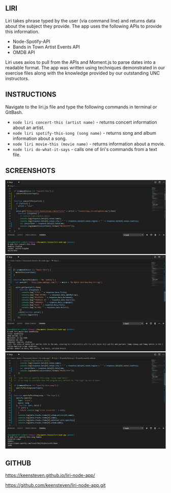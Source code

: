 ## LIRI

Liri takes phrase typed by the user (via command line) and returns data about the subject they provide. The app uses the following APIs to provide this information.

   * Node-Spotify-API
   * Bands in Town Artist Events API
   * OMDB API

Liri uses axios to pull from the APIs and Moment.js to parse dates into a readable format. The app was written using techniques demonstrated in our exercise files along with the knowledge provided by our outstanding UNC instructors.

## INSTRUCTIONS

Navigate to the liri.js file and type the following commands in terminal or GitBash.

   * `node liri concert-this (artist name)` - returns concert information about an artist.
   * `node liri spotify-this-song (song name)` - returns song and album information about a song.
   * `node liri movie-this (movie name)` - returns information about a movie.
   * `node liri do-what-it-says` - calls one of liri's commands from a text file.
   
## SCREENSHOTS
![concert-this](screenshots/concert-this.PNG)
![movie-this](screenshots/movie-this.PNG)
![spotify-this-song](screenshots/spotify-song.PNG)

## GITHUB
https://keensteven.github.io/liri-node-app/

https://github.com/keensteven/liri-node-app.git
